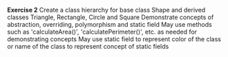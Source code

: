 **Exercise 2**
Create a class hierarchy for base class Shape and derived classes Triangle, Rectangle, Circle and Square
Demonstrate concepts of abstraction, overriding, polymorphism and static field
May use methods such as 'calculateArea()', 'calculatePerimeter()', etc. as needed for demonstrating concepts
May use static field to represent color of the class or name of the class to represent concept of static fields
